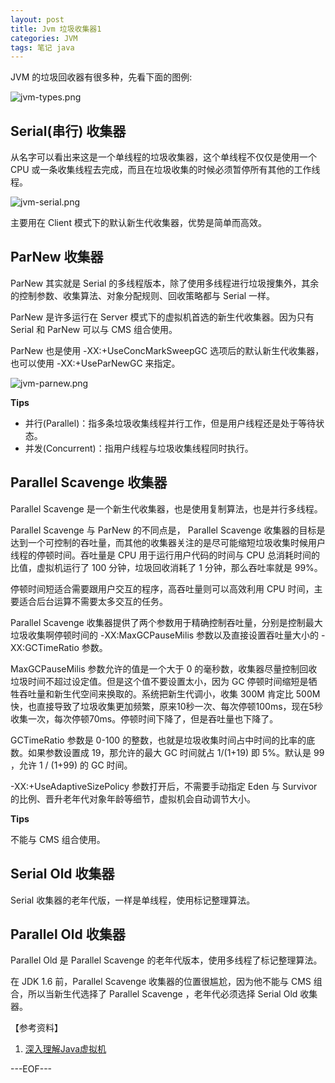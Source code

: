 ```yaml
---
layout: post
title: Jvm 垃圾收集器1
categories: JVM
tags: 笔记 java
---
```


JVM 的垃圾回收器有很多种，先看下面的图例:

![jvm-types.png](http://renchx.com/public/images/jvm-types.png)

## Serial(串行) 收集器

从名字可以看出来这是一个单线程的垃圾收集器，这个单线程不仅仅是使用一个 CPU 或一条收集线程去完成，而且在垃圾收集的时候必须暂停所有其他的工作线程。

![jvm-serial.png](http://renchx.com/public/images/jvm-serial.png)

主要用在 Client 模式下的默认新生代收集器，优势是简单而高效。

## ParNew 收集器

ParNew 其实就是 Serial 的多线程版本，除了使用多线程进行垃圾搜集外，其余的控制参数、收集算法、对象分配规则、回收策略都与 Serial 一样。

ParNew 是许多运行在 Server 模式下的虚拟机首选的新生代收集器。因为只有 Serial 和 ParNew 可以与 CMS 组合使用。

ParNew 也是使用 -XX:+UseConcMarkSweepGC 选项后的默认新生代收集器，也可以使用 -XX:+UseParNewGC 来指定。

![jvm-parnew.png](http://renchx.com/public/images/jvm-parnew.png)

**Tips**

- 并行(Parallel)：指多条垃圾收集线程并行工作，但是用户线程还是处于等待状态。
- 并发(Concurrent)：指用户线程与垃圾收集线程同时执行。

## Parallel Scavenge 收集器

 Parallel Scavenge 是一个新生代收集器，也是使用复制算法，也是并行多线程。

 Parallel Scavenge 与 ParNew 的不同点是， Parallel Scavenge 收集器的目标是达到一个可控制的吞吐量，而其他的收集器关注的是尽可能缩短垃圾收集时候用户线程的停顿时间。吞吐量是 CPU 用于运行用户代码的时间与 CPU 总消耗时间的比值，虚拟机运行了 100 分钟，垃圾回收消耗了 1 分钟，那么吞吐率就是 99%。

停顿时间短适合需要跟用户交互的程序，高吞吐量则可以高效利用 CPU 时间，主要适合后台运算不需要太多交互的任务。

 Parallel Scavenge 收集器提供了两个参数用于精确控制吞吐量，分别是控制最大垃圾收集啊停顿时间的 -XX:MaxGCPauseMilis 参数以及直接设置吞吐量大小的 -XX:GCTimeRatio 参数。

MaxGCPauseMilis 参数允许的值是一个大于 0 的毫秒数，收集器尽量控制回收垃圾时间不超过设定值。但是这个值不要设置太小，因为 GC 停顿时间缩短是牺牲吞吐量和新生代空间来换取的。系统把新生代调小，收集 300M 肯定比 500M 快，也直接导致了垃圾收集更加频繁，原来10秒一次、每次停顿100ms，现在5秒收集一次，每次停顿70ms。停顿时间下降了，但是吞吐量也下降了。

GCTimeRatio 参数是 0-100 的整数，也就是垃圾收集时间占中时间的比率的底数。如果参数设置成 19，那允许的最大 GC 时间就占 1/(1+19) 即 5%。默认是 99 ，允许 1 / (1+99) 的 GC 时间。

-XX:+UseAdaptiveSizePolicy 参数打开后，不需要手动指定 Eden 与 Survivor 的比例、晋升老年代对象年龄等细节，虚拟机会自动调节大小。

**Tips**

不能与 CMS 组合使用。

## Serial Old 收集器

Serial 收集器的老年代版，一样是单线程，使用标记整理算法。

## Parallel Old 收集器

Parallel Old 是 Parallel Scavenge 的老年代版本，使用多线程了标记整理算法。

在 JDK 1.6 前，Parallel Scavenge 收集器的位置很尴尬，因为他不能与 CMS 组合，所以当新生代选择了 Parallel Scavenge ，老年代必须选择 Serial Old 收集器。

【参考资料】

1. [深入理解Java虚拟机](http://book.douban.com/subject/24722612/)

---EOF---